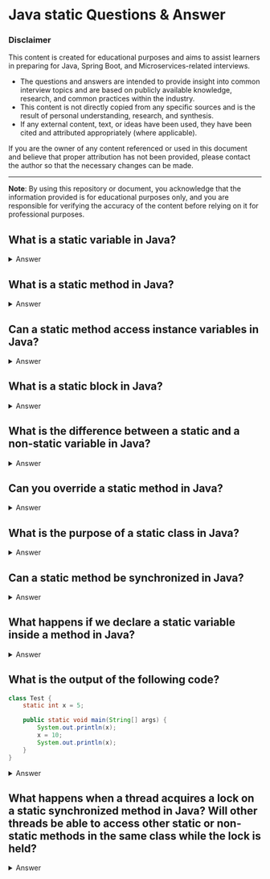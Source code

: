 # Java **static** Questions & Answer

### Disclaimer

This content is created for educational purposes and aims to assist learners in preparing for Java, Spring Boot, and Microservices-related interviews.

- The questions and answers are intended to provide insight into common interview topics and are based on publicly available knowledge, research, and common practices within the industry.
- This content is not directly copied from any specific sources and is the result of personal understanding, research, and synthesis.
- If any external content, text, or ideas have been used, they have been cited and attributed appropriately (where applicable).

If you are the owner of any content referenced or used in this document and believe that proper attribution has not been provided, please contact the author so that the necessary changes can be made.

---

**Note**: By using this repository or document, you acknowledge that the information provided is for educational purposes only, and you are responsible for verifying the accuracy of the content before relying on it for professional purposes.

## What is a static variable in Java?
<details>
<summary> Answer</summary>

- A **static variable** is a variable that belongs to the class rather than instances of the class. It is shared by all instances of that class. It is initialized only once when the class is loaded into memory, and it retains its value across method calls and object instances.
- **Declaration:** A static variable is declared using the static keyword.
- Example

```java
 class Example {
  static int count = 0;  // static variable

  Example() {
    count++;  // Increment count for each object created
  }

  void display() {
    System.out.println(count);
  }
}

public class Test {
  public static void main(String[] args) {
    Example obj1 = new Example();
    Example obj2 = new Example();
    obj1.display();  // Output: 2
    obj2.display();  // Output: 2
  }
}

```
- In this example, both obj1 and obj2 share the same count variable.

</details>

## What is a static method in Java?
<details>
<summary> Answer</summary>

- A static method belongs to the class rather than instances of the class. You can call a static method without creating an object of the class. Static methods can only directly access other static variables and static methods in the class. They cannot access instance variables or instance methods.
- Declaration: Static methods are declared using the static keyword.
- Example
```java
class Example {
    static void staticMethod() {
        System.out.println("This is a static method.");
    }
}

public class Test {
    public static void main(String[] args) {
        Example.staticMethod();  // Calling static method without creating an object
    }
}

```

</details>

## Can a static method access instance variables in Java?
<details>
<summary> Answer</summary>

- **No**, a static method cannot directly access instance variables or instance methods because static methods belong to the class itself, while instance variables belong to individual objects. However, you can access instance variables by creating an object inside the static method.
- Example
```java
class Example {
    int instanceVar = 5;  // instance variable

    static void staticMethod() {
        // Error: Cannot access instanceVar directly in static method
        // System.out.println(instanceVar);

        Example obj = new Example();
        System.out.println(obj.instanceVar);  // Accessing instance variable through an object
    }
}

public class Test {
    public static void main(String[] args) {
        Example.staticMethod();
    }
}

```
</details>

## What is a static block in Java?
<details>
<summary> Answer</summary>

- A **static block** (also known as a static initialization block) is used to initialize static variables. It is executed when the class is loaded into memory, before any instance of the class is created. Static blocks are typically used for complex initialization of static variables.
- Example
```java
class Example {
    static int staticVar;

    static {
        staticVar = 100;  // Static block to initialize static variables
        System.out.println("Static block executed");
    }

    static void display() {
        System.out.println("Static variable value: " + staticVar);
    }
}

public class Test {
    public static void main(String[] args) {
        Example.display();  // Static block is executed when the class is loaded
    }
}

```

- Output:
```cmd
Static block executed
Static variable value: 100
```
</details>

## What is the difference between a static and a non-static variable in Java?
<details>
<summary> Answer</summary>

- The main differences between static and non-static variables are as follows:

| **Aspect**               | **Static Variable**                               | **Non-static Variable**                       |
|--------------------------|--------------------------------------------------|----------------------------------------------|
| **Belongs to**            | The class itself                                 | Each instance of the class                   |
| **Memory Allocation**     | Allocated once when the class is loaded into memory | Allocated each time an object is created     |
| **Access**                | Can be accessed without creating an object       | Must be accessed via an instance of the class|
| **Sharing**               | Shared across all instances of the class         | Different for each instance of the class     |

- Static variable example:
```java
class Example {
    static int staticVar = 10;
}
```
- Non-static variable example:
```java
class Example {
    int nonStaticVar = 20;
}

```
</details>


## Can you override a static method in Java?

<details>
<summary> Answer</summary>

- **No**, you cannot **override** a static method in Java because static methods are associated with the class itself, not the instance. 
- However, you can **hide** a static method by defining a static method with the same signature in a subclass.
- Example
```java
class Parent {
    static void staticMethod() {
        System.out.println("Parent static method");
    }
}

class Child extends Parent {
    static void staticMethod() {
        System.out.println("Child static method");
    }
}

public class Test {
    public static void main(String[] args) {
        Parent.staticMethod();  // Output: Parent static method
        Child.staticMethod();   // Output: Child static method
    }
}

```

Even though the method signature is the same, this is not overriding but rather method hiding because static methods are resolved at compile-time based on the reference type.

</details>

## What is the purpose of a static class in Java?
<details>
<summary> Answer</summary>

- A static class is a nested class that is associated with its outer class but does not require an instance of the outer class to be instantiated. Static nested classes can access only the static members of the outer class. They are useful when the nested class doesn't need access to instance-specific data of the outer class.
- Example
```java
class Outer {
    static int staticVar = 10;

    static class StaticNestedClass {
        void display() {
            System.out.println("Accessing static variable of outer class: " + staticVar);
        }
    }
}

public class Test {
    public static void main(String[] args) {
        Outer.StaticNestedClass obj = new Outer.StaticNestedClass();
        obj.display();  // Output: Accessing static variable of outer class: 10
    }
}

```

</details>

## Can a static method be synchronized in Java?
<details>
<summary> Answer</summary>

- Yes, a **static method** can be synchronized in Java. 
- Synchronizing a static method means that the method is locked on the **class-level monitor**, meaning only one thread can execute that static method for the entire class at any given time.
- Example
```java
class Example {
    static synchronized void staticMethod() {
        System.out.println("This method is synchronized.");
    }
}

public class Test {
    public static void main(String[] args) {
        Example.staticMethod();  // Accessing synchronized static method
    }
}

```

In this case, multiple threads will have to wait if they are attempting to call the staticMethod() concurrently, because the lock is on the class itself.

</details>


## What happens if we declare a static variable inside a method in Java?
<details>
<summary> Answer</summary>

- A **static variable** cannot be declared inside a method in Java because static variables are associated with the class and not with instances or method calls. 
- Declaring a static variable inside a method would violate the principle of static variables, which must exist as long as the class is loaded.
- Error example 
```java
class Example {
    void method() {
        static int x = 10;  // Error: 'static' modifier is not allowed here
    }
}

```
Static variables must be declared at the class level.

</details>

## What is the output of the following code?
```java
class Test {
    static int x = 5;

    public static void main(String[] args) {
        System.out.println(x);
        x = 10;
        System.out.println(x);
    }
}

```
<details>
<summary> Answer</summary>

- Output
```cmd
5
10

```
- Explanation: The static variable x is initialized to 5, then its value is changed to 10 and printed again. Since x is a static variable, it is shared across all instances, and the change affects the value globally.

</details>

##  What happens when a thread acquires a lock on a static synchronized method in Java? Will other threads be able to access other static or non-static methods in the same class while the lock is held?
<details>
<summary> Answer</summary>

- When a thread acquires a lock on a static synchronized method in Java, it locks the class-level monitor, meaning that no other thread can execute any static synchronized method of that class while the lock is held.
- However, the thread holding the lock on the static synchronized method does not block other threads from executing non-static methods of the same class. Non-static methods are not affected by the class-level lock because they are tied to instance-level locks.
- Here’s a detailed breakdown of the behavior:
- -  **Static Synchronized Methods:**
    - - When a thread enters a static synchronized method, it acquires the class-level lock.
    - - While the thread holds this lock, other threads are blocked from entering any other static synchronized method in the same class. This is because all static synchronized methods in the class are synchronized on the same class-level monitor.
- - **Other Static Methods:**
    - - Even if other static methods exist in the same class, they are locked by the same monitor and hence cannot be executed concurrently with the synchronized static method.
    - - If Thread 1 holds the lock on staticMethod1(), Thread 2 cannot enter staticMethod2() (even if it is another static method) until Thread 1 exits the synchronized static method.
- - **Non-Static Methods:**
  - - Non-static methods are tied to the instance-level lock of the object on which they are invoked.
  - - These methods are not blocked by the lock on the static synchronized method, as non-static methods do not share the same lock. This means that while a thread is executing a static synchronized method, other threads can still execute non-static methods on different or the same instances of the class.

- Example
```java
class Example {
    static synchronized void staticMethod() {
        System.out.println("Static synchronized method started.");
        try { Thread.sleep(1000); } catch (InterruptedException e) {}
        System.out.println("Static synchronized method finished.");
    }

    static synchronized void staticMethod2() {
        System.out.println("Another static synchronized method.");
    }

    void nonStaticMethod() {
        System.out.println("Non-static method.");
    }
}

public class Test {
    public static void main(String[] args) {
        Example obj1 = new Example();
        Example obj2 = new Example();

        // Thread 1 calls staticMethod
        new Thread(() -> obj1.staticMethod()).start();

        // Thread 2 tries to call staticMethod2 (but it will wait until Thread 1 exits staticMethod)
        new Thread(() -> obj2.staticMethod2()).start();

        // Thread 3 can still call nonStaticMethod since it is not blocked by static synchronization
        new Thread(() -> obj1.nonStaticMethod()).start();
    }
}

```

- **Key points**
- A static synchronized method locks the class-level monitor.
- Other static synchronized methods are blocked until the first thread releases the lock.
- Non-static methods can still be accessed concurrently by other threads, even when a static synchronized method is being executed by a thread.

</details>
